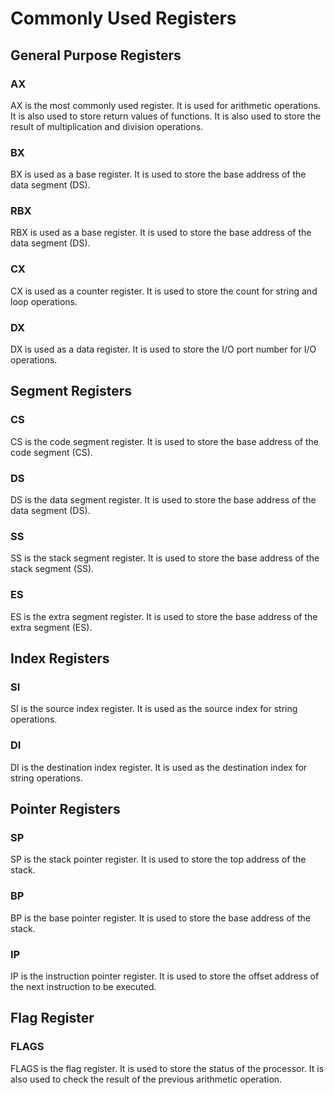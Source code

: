 # Commonly Used Registers

## General Purpose Registers
### AX
AX is the most commonly used register. It is used for arithmetic operations. It is also used to store return values of functions. It is also used to store the result of multiplication and division operations.
### BX
BX is used as a base register. It is used to store the base address of the data segment (DS).
### RBX
RBX is used as a base register. It is used to store the base address of the data segment (DS).
### CX
CX is used as a counter register. It is used to store the count for string and loop operations.
### DX
DX is used as a data register. It is used to store the I/O port number for I/O operations.

## Segment Registers
### CS
CS is the code segment register. It is used to store the base address of the code segment (CS).
### DS
DS is the data segment register. It is used to store the base address of the data segment (DS).
### SS
SS is the stack segment register. It is used to store the base address of the stack segment (SS).
### ES
ES is the extra segment register. It is used to store the base address of the extra segment (ES).
## Index Registers
### SI
SI is the source index register. It is used as the source index for string operations.
### DI
DI is the destination index register. It is used as the destination index for string operations.

## Pointer Registers
### SP
SP is the stack pointer register. It is used to store the top address of the stack.
### BP
BP is the base pointer register. It is used to store the base address of the stack.
### IP
IP is the instruction pointer register. It is used to store the offset address of the next instruction to be executed.
## Flag Register
### FLAGS
FLAGS is the flag register. It is used to store the status of the processor. It is also used to check the result of the previous arithmetic operation.

 